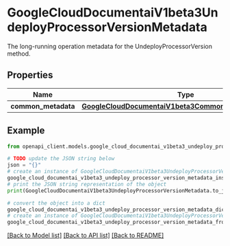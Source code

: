 # GoogleCloudDocumentaiV1beta3UndeployProcessorVersionMetadata

The long-running operation metadata for the UndeployProcessorVersion method.

## Properties

Name | Type | Description | Notes
------------ | ------------- | ------------- | -------------
**common_metadata** | [**GoogleCloudDocumentaiV1beta3CommonOperationMetadata**](GoogleCloudDocumentaiV1beta3CommonOperationMetadata.md) |  | [optional] 

## Example

```python
from openapi_client.models.google_cloud_documentai_v1beta3_undeploy_processor_version_metadata import GoogleCloudDocumentaiV1beta3UndeployProcessorVersionMetadata

# TODO update the JSON string below
json = "{}"
# create an instance of GoogleCloudDocumentaiV1beta3UndeployProcessorVersionMetadata from a JSON string
google_cloud_documentai_v1beta3_undeploy_processor_version_metadata_instance = GoogleCloudDocumentaiV1beta3UndeployProcessorVersionMetadata.from_json(json)
# print the JSON string representation of the object
print(GoogleCloudDocumentaiV1beta3UndeployProcessorVersionMetadata.to_json())

# convert the object into a dict
google_cloud_documentai_v1beta3_undeploy_processor_version_metadata_dict = google_cloud_documentai_v1beta3_undeploy_processor_version_metadata_instance.to_dict()
# create an instance of GoogleCloudDocumentaiV1beta3UndeployProcessorVersionMetadata from a dict
google_cloud_documentai_v1beta3_undeploy_processor_version_metadata_from_dict = GoogleCloudDocumentaiV1beta3UndeployProcessorVersionMetadata.from_dict(google_cloud_documentai_v1beta3_undeploy_processor_version_metadata_dict)
```
[[Back to Model list]](../README.md#documentation-for-models) [[Back to API list]](../README.md#documentation-for-api-endpoints) [[Back to README]](../README.md)


